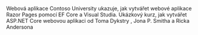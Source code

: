 Webová aplikace Contoso University ukazuje, jak vytvářet webové aplikace Razor Pages pomocí EF Core a Visual Studia.
Ukázkový kurz, jak vytvářet ASP.NET Core webovou aplikaci od Toma Dykstry , Jona P. Smitha a Ricka Andersona
